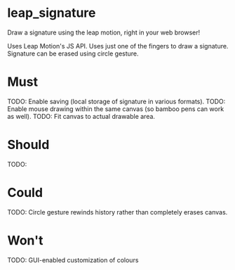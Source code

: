 leap_signature
==============

Draw a signature using the leap motion, right in your web browser!

Uses Leap Motion's JS API. Uses just one of the fingers to draw a signature. Signature can be erased using circle gesture.


Must
====
TODO: Enable saving (local storage of signature in various formats).
TODO: Enable mouse drawing within the same canvas (so bamboo pens can work as well).
TODO: Fit canvas to actual drawable area.

Should
=====
TODO: 

Could
=====
TODO: Circle gesture rewinds history rather than completely erases canvas.

Won't
=====
TODO: GUI-enabled customization of colours
